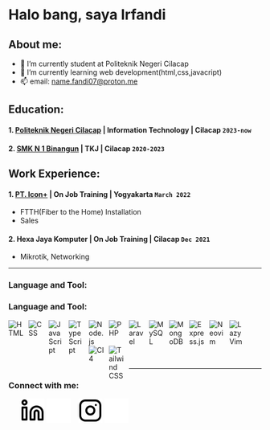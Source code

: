 # Halo bang, saya Irfandi
## About me:
- 🔭 I’m currently student at Politeknik Negeri Cilacap
- 🌱 I’m currently learning web development(html,css,javacript)
- 📫 email: name.fandi07@proton.me
## Education:

#### 1. [Politeknik Negeri Cilacap](https://www.pnc.ac.id) | Information Technology | Cilacap `2023-now`
 #### 2. [SMK N 1 Binangun](http://smkn1binangun.sch.id/) | TKJ | Cilacap `2020-2023`

## Work Experience:
#### 1. [PT. Icon+](https://www.plniconplus.co.id) | On Job Training | Yogyakarta `March 2022`
   - FTTH(Fiber to the Home) Installation
   - Sales
#### 2. Hexa Jaya Komputer | On Job Training | Cilacap `Dec 2021`
   - Mikrotik, Networking
---
### Language and Tool:
### Language and Tool:
[<img align="left" alt="HTML" width="30px" src="https://www.w3.org/html/logo/img/mark-only-icon.png" style="padding-right:10px;" />][webdev]
[<img align="left" alt="CSS" width="30px" src="https://upload.wikimedia.org/wikipedia/commons/thumb/d/d5/CSS3_logo_and_wordmark.svg/120px-CSS3_logo_and_wordmark.svg.png" style="padding-right:10px;" />][webdev]
[<img align="left" alt="JavaScript" width="30px" src="https://upload.wikimedia.org/wikipedia/commons/6/6a/JavaScript-logo.png" style="padding-right:10px;" />][webdev]
[<img align="left" alt="TypeScript" width="30px" src="https://upload.wikimedia.org/wikipedia/commons/4/4c/Typescript_logo_2020.svg" style="padding-right:10px;" />][webdev]
[<img align="left" alt="Node.js" width="30px" src="https://upload.wikimedia.org/wikipedia/commons/d/d9/Node.js_logo.svg" style="padding-right:10px;" />][webdev]
[<img align="left" alt="PHP" width="30px" src="https://upload.wikimedia.org/wikipedia/commons/2/27/PHP-logo.svg" style="padding-right:10px;" />][webdev]
[<img align="left" alt="Laravel" width="30px" src="https://upload.wikimedia.org/wikipedia/commons/9/9a/Laravel.svg" style="padding-right:10px;" />][webdev]
[<img align="left" alt="MySQL" width="30px" src="https://upload.wikimedia.org/wikipedia/en/thumb/d/dd/MySQL_logo.svg/1024px-MySQL_logo.svg.png" style="padding-right:10px;" />][webdev]
[<img align="left" alt="MongoDB" width="30px" src="https://upload.wikimedia.org/wikipedia/en/thumb/4/45/MongoDB-Logo.svg/1280px-MongoDB-Logo.svg.png" style="padding-right:10px;" />][webdev]
[<img align="left" alt="Express.js" width="30px" src="https://upload.wikimedia.org/wikipedia/commons/6/64/Expressjs.png" style="padding-right:10px;" />][webdev]
[<img align="left" alt="Neovim" width="30px" src="https://upload.wikimedia.org/wikipedia/commons/4/4f/Neovim-logo.svg" style="padding-right:10px;" />][webdev]
[<img align="left" alt="LazyVim" width="30px" src="https://user-images.githubusercontent.com/292349/219433522-99fc3174-2c27-4a55-bdc9-0450d1ac2d4d.png" style="padding-right:10px;" />][webdev]
[<img align="left" alt="CI4" width="30px" src="https://codeigniter.com/assets/icons/ci_icon.svg" style="padding-right:10px;" />][webdev]
[<img align="left" alt="Tailwind CSS" width="30px" src="https://upload.wikimedia.org/wikipedia/commons/d/d5/Tailwind_CSS_Logo.svg" style="padding-right:10px;" />][webdev]
<br />
<br />

<br />
<br />

---
### Connect with me:

&nbsp;&nbsp;
&nbsp;&nbsp;
[![website](./img/linkedin-light.svg)](https://www.linkedin.com/in/ego-irfandi-894580272#gh-light-mode-only)
[![website](./img/linkedin-dark.svg)](https://www.linkedin.com/in/ego-irfandi-894580272#gh-dark-mode-only)
&nbsp;&nbsp;
[![website](./img/instagram-light.svg)](https://instagram.com/wicis_literally#gh-light-mode-only)
[![website](./img/instagram-dark.svg)](https://instagram.com/wicis_literally#gh-dark-mode-only)
&nbsp;&nbsp;




[webdev]: https://github.com/Eirfand1/Eirfand1
